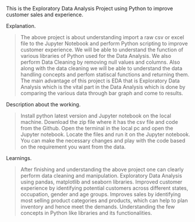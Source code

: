 This is the Exploratory Data Analysis Project using Python to improve customer sales and experience. 

Explanation.

>The above project is about understanding import a raw csv or excel file to the Jupyter Notebook and perform Python scripting to improve customer experience.
>We will be able to understand the function of various libraries of Python used for the Data Analysis.
>We also perform Data Cleaning by removing null values and columns.
>Also along with the data cleaning we will be able to understand the data handling concepts and perfom statiscal functions and returning them.
>The main advantage of this project is EDA that is Exploratory Data Analysis which is the vital part in the Data Analysis which is done by comparing the various data through bar graph and come to results.

Description about the working.

>Install python latest version and Jupyter notebook on the local machine.
>Download the zip file where it has the csv file and code from the Github.
>Open the terminal in the local pc and open the Jupyter notebook.
>Locate the files and run it on the Jupyter notebook.
>You can make the necessary changes and play with the code based on the requirement you want from the data.

Learnings.

>After finishing and understanding the above project one can clearly perform data cleaning and manipulation.
>Exploratory Data Analysis using pandas, matplotlib and seaborn libraries.
>Improved customer experience by identifying potential customers across different states, occupation, gender and age groups.
>Improves sales by identifying most selling product categories and products, which can help to plan inventory and hence meet the demands.
>Understanding the few concepts in Python like libraries and its functionalities.
